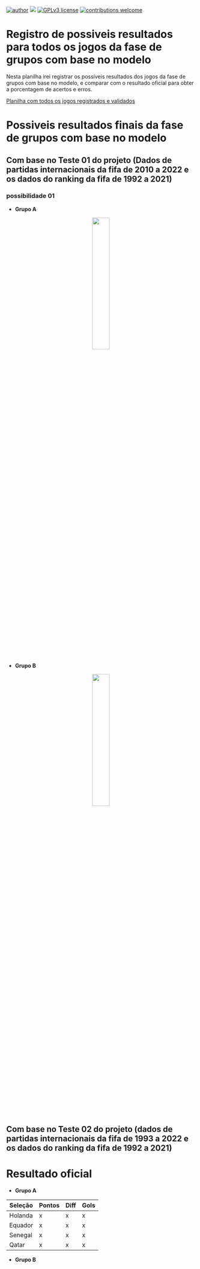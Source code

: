 
[![author](https://img.shields.io/badge/author-LuisVinicius-red.svg)](https://www.linkedin.com/in/luislauriano/) [![](https://img.shields.io/badge/python-3.7+-blue.svg)](https://www.python.org/downloads/release/python-365/) [![GPLv3 license](https://img.shields.io/badge/License-GPLv3-blue.svg)](http://perso.crans.org/besson/LICENSE.html) [![contributions welcome](https://img.shields.io/badge/contributions-welcome-brightgreen.svg?style=flat)](https://github.com/luislauriano/data_science)


# Registro de possiveis resultados para todos os jogos da fase de grupos com base no modelo

Nesta planilha irei registrar os possíveis resultados dos jogos da fase de grupos com base no modelo, e comparar com o resultado oficial para obter a porcentagem de acertos e erros.

[Planilha com todos os jogos registrados e validados](https://docs.google.com/spreadsheets/d/1dS63KIzL1290yHe5re0eEVEL2TIT8ICD/edit#gid=1242548967) 



# Possiveis resultados finais da fase de grupos com base no modelo

## Com base no Teste 01 do projeto (Dados de partidas internacionais da fifa de 2010 a 2022 e os dados do ranking da fifa de 1992 a 2021)

### possibilidade 01 

* **Grupo A**

<p align="center">
  <img src="https://i.imgur.com/dw3GwjX.png" width = 30%>
</p>

* **Grupo B**

<p align="center">
  <img src="https://i.imgur.com/3CMQgqO.png" width = 30%>
</p>





## Com base no Teste 02 do projeto (dados de partidas internacionais da fifa de 1993 a 2022 e os dados do ranking da fifa de 1992 a 2021)




# Resultado oficial


* **Grupo A**


| Seleção | Pontos | Diff| Gols |
| --- | --- | --- | --- |
| Holanda | x | x | x |
| Equador | x | x | x |
| Senegal | x | x | x |
| Qatar | x | x | x |


* **Grupo B**

